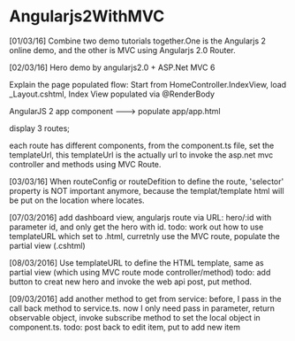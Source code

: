 # Angularjs2WithMVC
[01/03/16]
Combine two demo tutorials together.One is the Angularjs 2 online demo, and the other is MVC using Angularjs 2.0 Router.

[02/03/16]
Hero demo by angularjs2.0 + ASP.Net MVC 6

Explain the page populated flow:
Start from  HomeController.IndexView, load _Layout.cshtml, Index View populated via @RenderBody

AngularJS 2 app component ---> populate app/app.html

display 3 routes;

each route has different components, from the component.ts file, set the templateUrl, this templateUrl is the actually url to invoke the 
asp.net mvc controller and methods using MVC Route.

[03/03/16]
When routeConfig or routeDefition to define the route, 'selector' property is NOT important anymore, because the templat/template html
will be put on the location where <router-outlet> locates. 

[07/03/2016]
add dashboard view, angularjs route via URL: hero/:id with parameter id, and only get the hero with id.
todo: work out how to use templateURL which set to .html, curretnly use the MVC route, populate the partial view (.cshtml)

[08/03/2016]
Use templateURL to define the HTML template, same as partial view (which using MVC route mode controller/method)
todo: add button to creat new hero and invoke the web api post, put method.

[09/03/2016]
add another method to get from service: 
before, I pass in the call back method to service.ts. now I only need pass in parameter, return observable object, invoke subscribe method to set the local object in component.ts.
todo: post back to edit item, put to add new item
